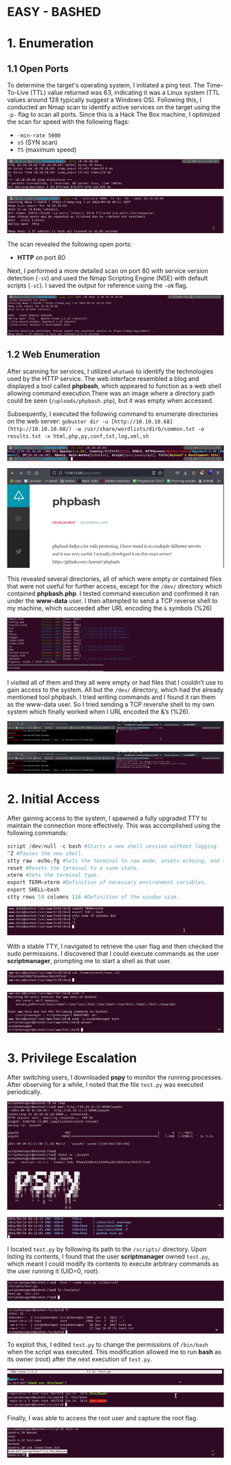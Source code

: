 # EASY - BASHED

# 1. Enumeration

## 1.1 Open Ports

To determine the target's operating system, I initiated a ping test. The Time-To-Live (TTL) value returned was 63, indicating it was a Linux system (TTL values around 128 typically suggest a Windows OS). Following this, I conducted an Nmap scan to identify active services on the target using the `-p-` flag to scan all ports. Since this is a Hack The Box machine, I optimized the scan for speed with the following flags:

- `-min-rate 5000`
- `sS` (SYN scan)
- `T5` (maximum speed)

![image.png](EASY-BASHED/image.png)

![image.png](EASY-BASHED/image%201.png)

The scan revealed the following open ports:

- **HTTP** on port 80

Next, I performed a more detailed scan on port 80 with service version detection (`-sV`) and used the Nmap Scripting Engine (NSE) with default scripts (`-sC`). I saved the output for reference using the `-oN` flag.

![image.png](EASY-BASHED/image%202.png)

## 1.2 Web Enumeration

After scanning for services, I utilized `whatweb` to identify the technologies used by the HTTP service. The web interface resembled a blog and displayed a tool called **phpbash**, which appeared to function as a web shell allowing command execution.There was an image where a directory path could be seen (`/uploads/phpbash.php`), but it was empty when accessed.

Subsequently, I executed the following command to enumerate directories on the web server: `gobuster dir -u [http://10.10.10.68](http://10.10.10.68/) -w /usr/share/wordlists/dirb/common.txt -o results.txt -x html,php,py,conf,txt,log,xml,sh`

![image.png](EASY-BASHED/image%203.png)

![image.png](EASY-BASHED/image%204.png)

This revealed several directories, all of which were empty or contained files that were not useful for further access, except for the `/dev/` directory which contained **phpbash.php**. I tested command execution and confirmed it ran under the **www-data** user. I then attempted to send a TCP reverse shell to my machine, which succeeded after URL encoding the `&` symbols (%26)

![image.png](EASY-BASHED/image%205.png)

I visited all of them and they all were empty or had files that I couldn’t use to gain access to the system. All but the `/dev/` directory, which had the already mentioned tool phpbash. I tried writing commands and I found it ran them as the www-data user. So I tried sending a TCP revershe shell to my own system which finally worked when I URL encoded the &’s (%26).

![image.png](EASY-BASHED/image%206.png)

![image.png](EASY-BASHED/image%207.png)

# 2. Initial Access

After gaining access to the system, I spawned a fully upgraded TTY to maintain the connection more effectively. This was accomplished using the following commands:

```python
script /dev/null -c bash #Starts a new shell session without logging.
^Z #Pauses the new shell.
stty raw -echo;fg #Sets the terminal to raw mode, unsets echoing, and then brings the shell back.
reset #Resets the terminal to a sane state.
xterm #Sets the terminal type.
export TERM=xterm #Definition of necessary environment variables.
export SHELL=bash
stty rows 59 columns 116 #Definition of the window size.
```

![image.png](EASY-BASHED/image%208.png)

With a stable TTY, I navigated to retrieve the user flag and then checked the sudo permissions. I discovered that I could execute commands as the user **scriptmanager**, prompting me to start a shell as that user.

![image.png](EASY-BASHED/image%209.png)

![image.png](EASY-BASHED/image%2010.png)

# 3. Privilege Escalation

After switching users, I downloaded **pspy** to monitor the running processes. After observing for a while, I noted that the file `test.py` was executed periodically.

![image.png](EASY-BASHED/image%2011.png)

![image.png](EASY-BASHED/image%2012.png)

I located `test.py` by following its path to the `/scripts/` directory. Upon listing its contents, I found that the user **scriptmanager** owned `test.py`, which meant I could modify its contents to execute arbitrary commands as the user running it (UID=0, root).

![image.png](EASY-BASHED/image%2013.png)

![image.png](EASY-BASHED/image%2014.png)

To exploit this, I edited `test.py` to change the permissions of `/bin/bash` when the script was executed. This modification allowed me to run **bash** as its owner (root) after the next execution of `test.py`.

![image.png](EASY-BASHED/image%2015.png)

![image.png](EASY-BASHED/image%2016.png)

Finally, I was able to access the root user and capture the root flag.

![image.png](EASY-BASHED/image%2017.png)
